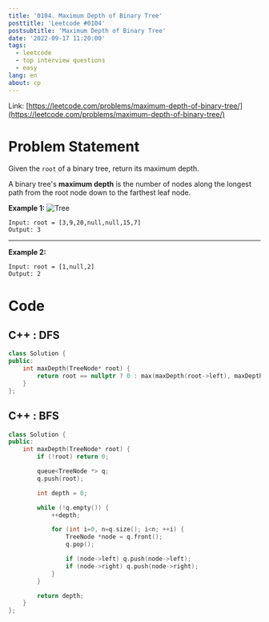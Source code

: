 ```yaml
---
title: '0104. Maximum Depth of Binary Tree'
posttitle: 'Leetcode #0104'
postsubtitle: 'Maximum Depth of Binary Tree'
date: '2022-09-17 11:20:00'
tags:
  - leetcode
  - top interview questions
  - easy
lang: en
about: cp
---
```


Link: [https://leetcode.com/problems/maximum-depth-of-binary-tree/](https://leetcode.com/problems/maximum-depth-of-binary-tree/)

# Problem Statement

Given the `root` of a binary tree, return its maximum depth.

A binary tree's **maximum depth** is the number of nodes along the longest path from the root node down to the farthest leaf node.

**Example 1:**
![Tree](https://assets.leetcode.com/uploads/2020/11/26/tmp-tree.jpg)

```text
Input: root = [3,9,20,null,null,15,7]
Output: 3
```

---

**Example 2:**

```text
Input: root = [1,null,2]
Output: 2
```

# Code

## C++ : DFS

```cpp
class Solution {
public:
    int maxDepth(TreeNode* root) {
        return root == nullptr ? 0 : max(maxDepth(root->left), maxDepth(root->right)) + 1;
    }
};
```

## C++ : BFS

```cpp
class Solution {
public:
    int maxDepth(TreeNode* root) {
        if (!root) return 0;

        queue<TreeNode *> q;
        q.push(root);

        int depth = 0;

        while (!q.empty()) {
            ++depth;

            for (int i=0, n=q.size(); i<n; ++i) {
                TreeNode *node = q.front();
                q.pop();

                if (node->left) q.push(node->left);
                if (node->right) q.push(node->right);
            }
        }

        return depth;
    }
};
```
